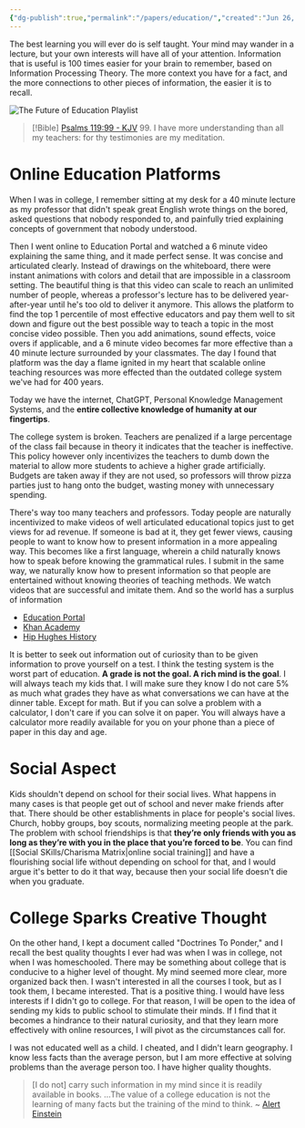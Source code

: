 ```yaml
---
{"dg-publish":true,"permalink":"/papers/education/","created":"Jun 26, 2023, 5:35 PM","updated":""}
---
```



The best learning you will ever do is self taught. Your mind may wander in a lecture, but your own interests will have all of your attention. Information that is useful is 100 times easier for your brain to remember, based on Information Processing Theory. The more context you have for a fact, and the more connections to other pieces of information, the easier it is to recall.

![The Future of Education Playlist](https://www.youtube.com/watch?v=dqTTojTija8&list=PLYAz1Lwo4O5_5M7xBM9avehU_wh69KIbR&index=1&t=2s)

> [!Bible] [Psalms 119:99 - KJV](https://bible-api.com/psalm+119:99?translation=kjv)
> 99. I have more understanding than all my teachers: for thy testimonies are my meditation.


# Online Education Platforms

When I was in college, I remember sitting at my desk for a 40 minute lecture as my professor that didn't speak great English wrote things on the bored, asked questions that nobody responded to, and painfully tried explaining concepts of government that nobody understood.

Then I went online to Education Portal and watched a 6 minute video explaining the same thing, and it made perfect sense. It was concise and articulated clearly. Instead of drawings on the whiteboard, there were instant animations with colors and detail that are impossible in a classroom setting. The beautiful thing is that this video can scale to reach an unlimited number of people, whereas a professor's lecture has to be delivered year-after-year until he's too old to deliver it anymore. This allows the platform to find the top 1 percentile of most effective educators and pay them well to sit down and figure out the best possible way to teach a topic in the most concise video possible. Then you add animations, sound effects, voice overs if applicable, and a 6 minute video becomes far more effective than a 40 minute lecture surrounded by your classmates. The day I found that platform was the day a flame ignited in my heart that scalable online teaching resources was more effected than the outdated college system we've had for 400 years.

Today we have the internet, ChatGPT, Personal Knowledge Management Systems, and the **entire collective knowledge of humanity at our fingertips**. 

The college system is broken. Teachers are penalized if a large percentage of the class fail because in theory it indicates that the teacher is ineffective. This policy however only incentivizes the teachers to dumb down the material to allow more students to achieve a higher grade artificially. Budgets are taken away if they are not used, so professors will throw pizza parties just to hang onto the budget, wasting money with unnecessary spending.

There's way too many teachers and professors. Today people are naturally incentivized to make videos of well articulated educational topics just to get views for ad revenue. If someone is bad at it, they get fewer views, causing people to want to know how to present information in a more appealing way. This becomes like a first language, wherein a child naturally knows how to speak before knowing the grammatical rules. I submit in the same way, we naturally know how to present information so that people are entertained without knowing theories of teaching methods. We watch videos that are successful and imitate them. And so the world has a surplus of information

- [Education Portal](https://study.com/)
- [Khan Academy](https://www.khanacademy.org/)
- [Hip Hughes History](https://www.youtube.com/channel/UCErKUCncCyBgEdxWAtrj5hg)

It is better to seek out information out of curiosity than to be given information to prove yourself on a test. I think the testing system is the worst part of education. **A grade is not the goal. A rich mind is the goal**. I will always teach my kids that. I will make sure they know I do not care 5% as much what grades they have as what conversations we can have at the dinner table. Except for math. But if you can solve a problem with a calculator, I don't care if you can solve it on paper. You will always have a calculator more readily available for you on your phone than a piece of paper in this day and age.

# Social Aspect

Kids shouldn't depend on school for their social lives. What happens in many cases is that people get out of school and never make friends after that. There should be other establishments in place for people's social lives. Church, hobby groups, boy scouts, normalizing meeting people at the park. The problem with school friendships is that **they’re only friends with you as long as they’re with you in the place that you’re forced to be**. You can find [[Social SKills/Charisma Matrix\|online social training]] and have a flourishing social life without depending on school for that, and I would argue it's better to do it that way, because then your social life doesn't die when you graduate.

# College Sparks Creative Thought

On the other hand, I kept a document called "Doctrines To Ponder," and I recall the best quality thoughts I ever had was when I was in college, not when I was homeschooled. There may be something about college that is conducive to a higher level of thought. My mind seemed more clear, more organized back then. I wasn't interested in all the courses I took, but as I took them, I became interested. That is a positive thing. I would have less interests if I didn't go to college. For that reason, I will be open to the idea of sending my kids to public school to stimulate their minds. If I find that it becomes a hindrance to their natural curiosity, and that they learn more effectively with online resources, I will pivot as the circumstances call for.

I was not educated well as a child. I cheated, and I didn't learn geography. I know less facts than the average person, but I am more effective at solving problems than the average person too. I have higher quality thoughts.

> [I do not] carry such information in my mind since it is readily available in books. …The value of a college education is not the learning of many facts but the training of the mind to think. ~ [Alert Einstein](https://en.wikiquote.org/wiki/Albert_Einstein#1920s)